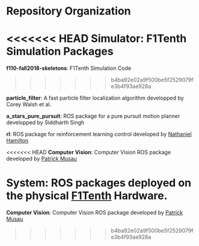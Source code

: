 # Repository Organization

<<<<<<< HEAD
**Simulator**: F1Tenth Simulation Packages
=======
**f110-fall2018-skeletons**: F1Tenth Simulation Code
>>>>>>> b4ba92e02a9f500be5f2529079fe3b4f93ae928a

**particle_filter**: A fast particle filter localization algorithm developped by Corey Walsh et al.

**a_stars_pure_pursuit**: ROS package for a pure pursuit motion planner developped by Siddharth Singh

**rl**: ROS package for reinforcement learning control developed by [Nathaniel Hamilton](https://www.linkedin.com/in/nathaniel-hamilton-b01942112/) 

<<<<<<< HEAD
**Computer Vision**: Computer Vision ROS package developed by [Patrick Musau](http://pmusau17.github.io/)

**System**: ROS packages deployed on the physical [F1Tenth](https://f1tenth.org/build.html) Hardware.
=======
**Computer Vision**: Computer Vision ROS package developed by [Patrick Musau](http://pmusau17.github.io/)
>>>>>>> b4ba92e02a9f500be5f2529079fe3b4f93ae928a
